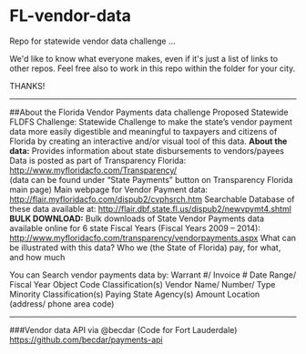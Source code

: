 # FL-vendor-data
Repo for statewide vendor data challenge …

We'd like to know what everyone makes, even if it's just a list of links to other repos.
Feel free also to work in this repo within the folder for your city.

THANKS!
_______

##About the Florida Vendor Payments data challenge
Proposed Statewide FLDFS Challenge: Statewide Challenge to make the state’s vendor payment data more easily digestible and meaningful to taxpayers and citizens of Florida by creating an interactive and/or visual tool of this data.
**About the data:**
Provides information about state disbursements to vendors/payees
Data is posted as part of Transparency Florida:  http://www.myfloridacfo.com/Transparency/  
(data can be found under “State Payments” button on Transparency Florida main page)
Main webpage for Vendor Payment data: http://flair.myfloridacfo.com/dispub2/cvphsrch.htm
Searchable Database of these data available at: http://flair.dbf.state.fl.us/dispub2/newvpymt4.shtml
**BULK DOWNLOAD:**
Bulk downloads of State Vendor Payments data available online for 6 state Fiscal Years (Fiscal Years 2009 – 2014): http://www.myfloridacfo.com/transparency/vendorpayments.aspx
What can be illustrated with this data?
Who we (the State of Florida) pay, for what, and how much

You can Search vendor payments data by:
Warrant #/ Invoice #
Date Range/ Fiscal Year
Object Code Classification(s) 
Vendor Name/ Number/ Type 
Minority Classification(s) 
Paying State Agency(s) 
Amount 
Location (address/ phone area code) 

______

###Vendor data API via @becdar (Code for Fort Lauderdale)
https://github.com/becdar/payments-api
